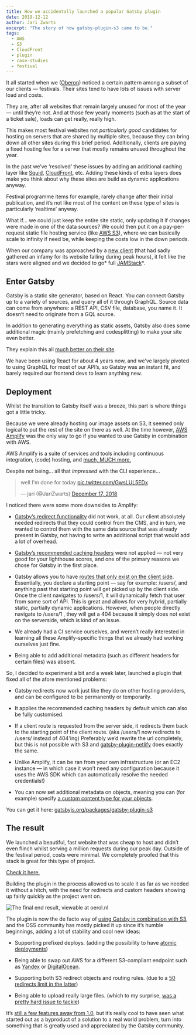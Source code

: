 ```yaml
---
title: How we accidentally launched a popular Gatsby plugin
date: 2019-12-12
author: Jari Zwarts
excerpt: "The story of how gatsby-plugin-s3 came to be."
tags:
  - AWS
  - S3
  - CloudFront
  - plugin
  - case-studies
  - festival
---
```


It all started when we ([Oberon](https://www.oberon.nl/)) noticed a certain pattern among a subset of our clients — festivals.
Their sites tend to have lots of issues with server load and costs.

They are, after all websites that remain largely unused for most of the year — until they’re not. And at those few yearly moments (such as at the start of a ticket sale), loads can get really, really high.

This makes most festival websites not _particularly good_ candidates for hosting on servers that are shared by multiple sites, because they can bring down all other sites during this brief period.
Additionally, clients are paying a fixed hosting fee for a server that mostly remains unused throughout the year.

In the past we’ve ‘resolved’ these issues by adding an additional caching layer like [Squid](http://www.squid-cache.org/), [CloudFront](https://aws.amazon.com/cloudfront/), etc.
Adding these kinds of extra layers does make you think about why these sites are build as dynamic applications anyway.

Festival programme items for example, rarely change after their initial publication, and it’s not like most of the content on these type of sites is particularly ‘realtime’ anyway.

What if… we could just keep the entire site static, only updating it if changes were made in one of the data sources?
We could then put it on a pay-per-request static file hosting service (like [AWS S3](https://aws.amazon.com/s3/)), where we can basically scale to infinity if need be, while keeping the costs low in the down periods.

When our company was approached by a [new client](https://www.oerol.nl/en/) (that had sadly gathered an infamy for its website failing during peak hours), it felt like the stars were aligned and we decided to go* full [JAMStack](https://jamstack.wtf/)*.

## Enter Gatsby

Gatsby is a static site generator, based on React.
You can connect Gatsby up to a variety of sources, and query all of it through GraphQL.
Source data can come from anywhere: a REST API, CSV file, database, you name it. It doesn’t need to originate from a GQL source.

In addition to generating everything as static assets, Gatsby also does some additional magic (mainly prefetching and codesplitting) to make your site even better.

They explain this all [much better on their site](https://www.gatsbyjs.org/).

We have been using React for about 4 years now, and we’ve largely pivoted to using GraphQL for most of our API’s, so Gatsby was an instant fit, and barely required our frontend devs to learn anything new.

## Deployment

Whilst the transition to Gatsby itself was a breeze, this part is where things got a little tricky.

Because we were already hosting our image assets on S3, it seemed only logical to put the rest of the site on there as well.
At the time however, [AWS Amplify](https://aws.amazon.com/amplify/faqs/) was the only way to go if you wanted to use Gatsby in combination with AWS.

AWS Amplify is a suite of services and tools including continuous integration, (code) hosting, and [much, MUCH more.](https://aws.amazon.com/amplify/faqs/)

Despite not being… all that _impressed_ with the CLI experience…

<blockquote class="twitter-tweet"><p lang="en" dir="ltr">well I&#39;m done for today <a href="https://t.co/GwsLUL5EDx">pic.twitter.com/GwsLUL5EDx</a></p>&mdash; jari (@JariZwarts) <a href="https://twitter.com/JariZwarts/status/1074713871561228290?ref_src=twsrc%5Etfw">December 17, 2018</a></blockquote>

I noticed there were some more downsides to Amplify:

- [Gatsby’s redirect functionality](https://www.gatsbyjs.org/docs/actions/#createRedirect) did not work, at all.
  Our client absolutely needed redirects that they could control from the CMS, and in turn, we wanted to control them with the same data source that was already present in Gatsby, not having to write an additional script that would add a lot of overhead.

- [Gatsby’s recommended caching headers](https://www.gatsbyjs.org/docs/caching/) were not applied — not very good for your lighthouse scores, and one of the primary reasons we chose for Gatsby in the first place.

- Gatsby allows you to have [routes that only exist on the client side](https://www.gatsbyjs.org/docs/building-apps-with-gatsby/#client-only-routes--user-authentication).
  Essentially, you declare a starting point — say for example: /users/, and anything past that starting point will get picked up by the client side.
  Once the client navigates to /users/1, it will dynamically fetch that user from some sort of API.
  This is great and allows for very hybrid, partially static, partially dynamic applications.
  However, when people directly navigate to /users/1 , they will get a 404 because it simply does not exist on the serverside, which is kind of an issue.

- We already had a CI service ourselves, and weren’t really interested in learning all these Amplify-specific things that we already had working ourselves just fine.

- Being able to add additional metadata (such as different headers for certain files) was absent.

So, I decided to experiment a bit and a week later, launched a plugin that fixed all of the afore mentioned problems:

- Gatsby redirects now work just like they do on other hosting providers, and can be configured to be permanently or temporarily.

- It applies the recommended caching headers by default which can also be fully customised.

- If a client route is requested from the server side, it redirects them back to the starting point of the client route. (aka /users/1 now redirects to /users/ instead of 404'ing)
  Preferably we’d rewrite the url completely, but this is not possible with S3 and [gatsby-plugin-netlify](https://www.npmjs.com/package/gatsby-plugin-netlify) does exactly the same.

- Unlike Amplify, it can be ran from your own infrastructure (or an EC2 instance — in which case it won’t need any configuration because it uses the AWS SDK which can automatically resolve the needed credentials!)

- You can now set additional metadata on objects, meaning you can (for example) specify [a custom content type for your objects](https://github.com/jariz/gatsby-plugin-s3/blob/master/recipes/custom-content-type.md).

You can get it here:
[gatsbyjs.org/packages/gatsby-plugin-s3](https://www.gatsbyjs.org/packages/gatsby-plugin-s3/?=plugin-s3)

## The result

We launched a beautiful, fast website that was cheap to host and didn’t even flinch whilst serving a million requests during our peak day.
Outside of the festival period, costs were minimal.
We completely proofed that this stack is great for this type of project.

[Check it here.](https://www.oerol.nl/en/)

Building the plugin in the process allowed us to scale it as far as we needed it without a hitch, with the need for redirects and custom headers showing up fairly quickly as the project went on.

![The final end result, viewable at oerol.nl](oerol.png)

The plugin is now the de facto way of [using Gatsby in combination with S3](https://www.gatsbyjs.org/docs/deploying-to-s3-cloudfront/), and the OSS community has mostly picked it up since it’s humble beginnings, adding a lot of stability and cool new ideas:

- Supporting prefixed deploys. (adding the possibility to have [atomic deployments](https://buddy.works/blog/introducing-atomic-deployments#what-are-atomic-deployments))

- Being able to swap out AWS for a different S3-compliant endpoint such as [Yandex](https://cloud.yandex.com/docs/storage/s3/) or [DigitalOcean](https://developers.digitalocean.com/documentation/spaces/).

- Supporting both S3 redirect objects and routing rules. (due to a [50 redirects limit in the latter](https://github.com/jariz/gatsby-plugin-s3#aws-s3-routing-rules-limit))

- Being able to upload really large files. (which to my surprise, [was a pretty hard issue to tackle](https://github.com/jariz/gatsby-plugin-s3/pull/58))

It’s [still a few features away from 1.0](https://github.com/jariz/gatsby-plugin-s3/issues?q=is%3Aopen+is%3Aissue+milestone%3A1.0), but it’s really cool to have seen what started out as a byproduct of a solution to a real world problem, turn into something that is greatly used and appreciated by the Gatsby community.
